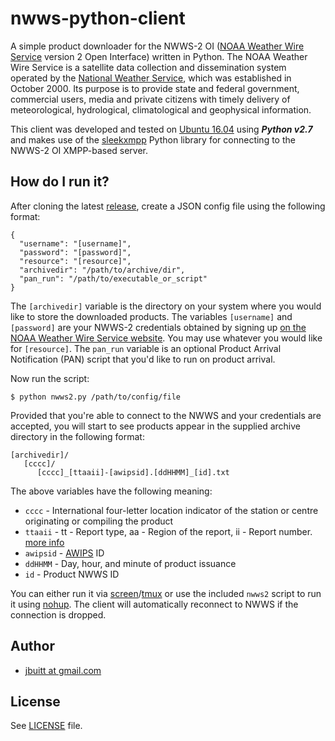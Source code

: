 
# nwws-python-client

A simple product downloader for the NWWS-2 OI ([NOAA Weather Wire Service](http://www.nws.noaa.gov/nwws/) version 2 Open Interface) written in Python. The NOAA Weather Wire Service is a satellite data collection and dissemination system operated by the [National Weather Service](http://weather.gov), which was established in October 2000. Its purpose is to provide state and federal government, commercial users, media and private citizens with timely delivery of meteorological, hydrological, climatological and geophysical information. 

This client was developed and tested on [Ubuntu 16.04](http://ubuntu.com) using ***Python v2.7*** and makes use of the [sleekxmpp](https://github.com/fritzy/SleekXMPP) Python library for connecting to the NWWS-2 OI XMPP-based server.

## How do I run it?

After cloning the latest [release](https://github.com/jbuitt/nwws-python-client), create a JSON config file using the following format:

```
{
  "username": "[username]",
  "password": "[password]",
  "resource": "[resource]",
  "archivedir": "/path/to/archive/dir",
  "pan_run": "/path/to/executable_or_script"
}
```

The `[archivedir]` variable is the directory on your system where you would like to store the downloaded products. The variables `[username]` and `[password]` are your NWWS-2 credentials obtained by signing up [on the NOAA Weather Wire Service website](http://www.nws.noaa.gov/nwws/#NWWS_OI_Request). You may use whatever you would like for `[resource]`. The `pan_run` variable is an optional Product Arrival Notification (PAN) script that you'd like to run on product arrival.

Now run the script:

```
$ python nwws2.py /path/to/config/file
```

Provided that you're able to connect to the NWWS and your credentials are accepted, you will start to see products appear in the supplied archive directory in the following format:

```
[archivedir]/
   [cccc]/
      [cccc]_[ttaaii]-[awipsid].[ddHHMM]_[id].txt
```

The above variables have the following meaning:

* `cccc` - International four-letter location indicator of the station or centre originating or compiling the product
* `ttaaii` - tt - Report type, aa - Region of the report, ii - Report number. [more info](http://weather.unisys.com/noaaport/WMO_Header_Text.php)
* `awipsid` - [AWIPS](https://www.unidata.ucar.edu/software/awips2/) ID
* `ddHHMM` - Day, hour, and minute of product issuance
* `id` - Product NWWS ID

You can either run it via [screen](https://www.gnu.org/software/screen/)/[tmux](https://github.com/tmux/tmux/wiki) or use the included `nwws2` script to run it using [nohup](https://en.wikipedia.org/wiki/Nohup). The client will automatically reconnect to NWWS if the connection is dropped.

## Author

+	[jbuitt at gmail.com](mailto:jbuitt@gmail.com)

## License

See [LICENSE](https://github.com/jbuitt/nwws-python-client/blob/master/LICENSE) file.


